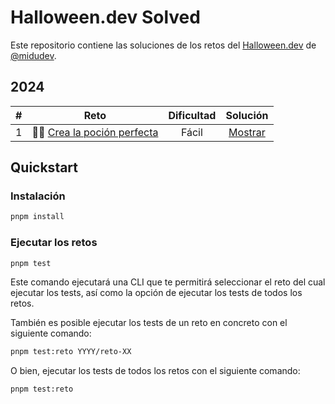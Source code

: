 # Halloween.dev Solved

Este repositorio contiene las soluciones de los retos del [Halloween.dev](https://halloween.dev/es) de [@midudev](https://twitter.com/midudev).

## 2024

|  #  |                         Reto                         | Dificultad |              Solución               |
| :-: | :--------------------------------------------------: | :--------: | :---------------------------------: |
|  1  | 🧙‍♀️ [Crea la poción perfecta](2024/reto-01/README.md) |   Fácil    | [Mostrar](2024/reto-01/solution.ts) |

## Quickstart

### Instalación

```bash
pnpm install
```

### Ejecutar los retos

```bash
pnpm test
```

Este comando ejecutará una CLI que te permitirá seleccionar el reto del cual ejecutar los tests, así como la opción de ejecutar los tests de todos los retos.

También es posible ejecutar los tests de un reto en concreto con el siguiente comando:

```bash
pnpm test:reto YYYY/reto-XX
```

O bien, ejecutar los tests de todos los retos con el siguiente comando:

```bash
pnpm test:reto
```
